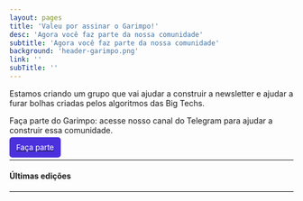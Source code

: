 ```yaml
---
layout: pages
title: 'Valeu por assinar o Garimpo!'
desc: 'Agora você faz parte da nossa comunidade'
subtitle: 'Agora você faz parte da nossa comunidade'
background: 'header-garimpo.png'
link: ''
subTitle: ''
---
```


<style>
.garimpo{
  padding:10px 12px;
  background-color:#4b31dd;
  color:#fff;
  border-radius:5px;
  font-size: 0.95em
}

.garimpo:hover{
  background-color:#0fb872;
}
</style>

Estamos criando um grupo que vai ajudar a construir a newsletter e ajudar a furar bolhas criadas pelos algoritmos das Big Techs.  

Faça parte do Garimpo: acesse nosso canal do Telegram para ajudar a construir essa comunidade.

<a href="" target="_blank"><span class="garimpo">Faça parte</span></a>


---

#### Últimas edições

<script src="//rss.bloople.net/?url=https%3A%2F%2Fsendy.voltdata.info%2Fcampaigns-rss%3Fa%3Ded0OKlEpN7gsNoXsgE3JPzAYdkACW1%26i%3D3&detail=-1&limit=5&showtitle=false&striphtml=true&forceutf8=true&type=js"></script>


---
